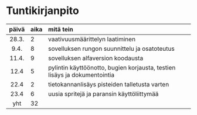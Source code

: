 # Tuntikirjanpito

| päivä | aika | mitä tein  |
| :----:|:-----| :-----|
| 28.3. | 2    | vaativuusmäärittelyn laatiminen |
| 9.4.  | 8    | sovelluksen rungon suunnittelu ja osatoteutus |
| 11.4. | 9    | sovelluksen alfaversion koodausta |
| 12.4  | 5    | pylintin käyttöönotto, bugien korjausta, testien lisäys ja dokumentointia |
| 22.4  | 2    | tietokannanlisäys pisteiden talletusta varten |
| 23.4  | 6    | uusia spritejä ja paransin käyttöliittymää |
| yht   | 32   | | 
